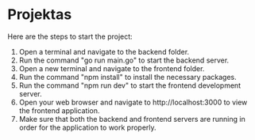 # Projektas

Here are the steps to start the project: <br>

1. Open a terminal and navigate to the backend folder. <br>
2. Run the command "go run main.go" to start the backend server. <br>
3. Open a new terminal and navigate to the frontend folder. <br>
4. Run the command "npm install" to install the necessary packages. <br>
5. Run the command "npm run dev" to start the frontend development server. <br>
6. Open your web browser and navigate to http://localhost:3000 to view the frontend application. <br>
7. Make sure that both the backend and frontend servers are running in order for the application to work properly. <br>
